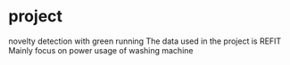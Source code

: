 # project
novelty detection with green running
The data used in the project is REFIT
Mainly focus on power usage of washing machine
